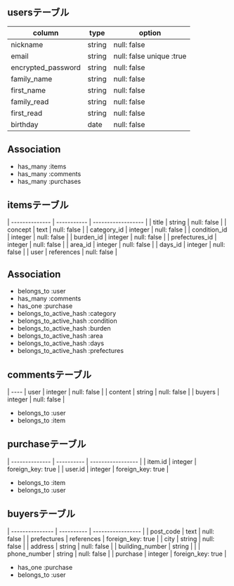 ## usersテーブル
| column             | type     | option                   |
| ------------------ | -------- | ------------------------ |
| nickname           | string   | null: false              |
| email              | string   | null: false unique :true |
| encrypted_password | string   | null: false              |
| family_name        | string   | null: false              |
| first_name         | string   | null: false              |
| family_read        | string   | null: false              |
| first_read         | string   | null: false              |
| birthday           | date     | null: false              |

## Association
* has_many :items
* has_many :comments
* has_many :purchases

## itemsテーブル
| -------------- | ----------- | ------------------ |
| title          |  string     | null: false        |
| concept        |  text       | null: false        |
| category_id    |  integer    | null: false        |
| condition_id   |  integer    | null: false        |
| burden_id      |  integer    | null: false        |
| prefectures_id |  integer    | null: false        |
| area_id        |  integer    | null: false        |
| days_id        |  integer    | null: false        |
| user           |  references | null: false        |

## Association
* belongs_to :user
* has_many :comments
* has_one :purchase
* belongs_to_active_hash :category
* belongs_to_active_hash :condition
* belongs_to_active_hash :burden
* belongs_to_active_hash :area
* belongs_to_active_hash :days
* belongs_to_active_hash :prefectures


## commentsテーブル
| ----
| user    | integer | null: false |
| content | string  | null: false |
| buyers  | integer | null: false |

* belongs_to :user
* belongs_to :item

## purchaseテーブル
| -------------- | ---------- | ----------------- |
| item.id        | integer    | foreign_key: true |
| user.id        | integer    | foreign_key: true |

* belongs_to :item
* belongs_to :user

## buyersテーブル
| --------------- | ---------- | ----------------- |
| post_code       | text       | null: false       |
| prefectures     | references | foreign_key: true |
| city            | string     | null: false       |
| address         | string     | null: false       |
| building_number | string     |                   |
| phone_number    | string     | null: false       |
| purchase        | integer    | foreign_key: true |

* has_one :purchase
* belongs_to :user